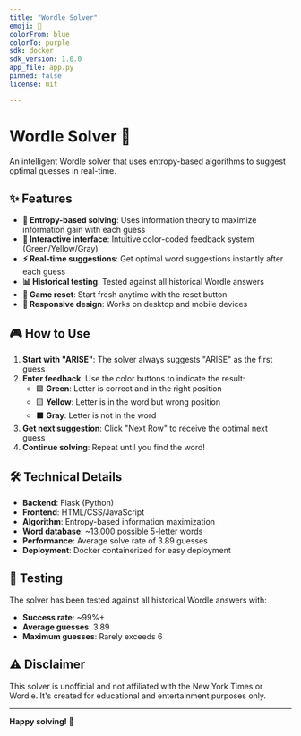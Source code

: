 ```yaml
---
title: "Wordle Solver"
emoji: 🧩
colorFrom: blue
colorTo: purple
sdk: docker
sdk_version: 1.0.0
app_file: app.py
pinned: false
license: mit

---
```


# Wordle Solver 🧩

An intelligent Wordle solver that uses entropy-based algorithms to suggest optimal guesses in real-time.

## ✨ Features

- **🧠 Entropy-based solving**: Uses information theory to maximize information gain with each guess
- **🎨 Interactive interface**: Intuitive color-coded feedback system (Green/Yellow/Gray)
- **⚡ Real-time suggestions**: Get optimal word suggestions instantly after each guess
- **📊 Historical testing**: Tested against all historical Wordle answers
- **🔄 Game reset**: Start fresh anytime with the reset button
- **📱 Responsive design**: Works on desktop and mobile devices

## 🎮 How to Use

1. **Start with "ARISE"**: The solver always suggests "ARISE" as the first guess
2. **Enter feedback**: Use the color buttons to indicate the result:
   - 🟩 **Green**: Letter is correct and in the right position
   - 🟨 **Yellow**: Letter is in the word but wrong position
   - ⬛ **Gray**: Letter is not in the word
3. **Get next suggestion**: Click "Next Row" to receive the optimal next guess
4. **Continue solving**: Repeat until you find the word!

## 🛠️ Technical Details

- **Backend**: Flask (Python)
- **Frontend**: HTML/CSS/JavaScript
- **Algorithm**: Entropy-based information maximization
- **Word database**: ~13,000 possible 5-letter words
- **Performance**: Average solve rate of 3.89 guesses
- **Deployment**: Docker containerized for easy deployment

## 🧪 Testing

The solver has been tested against all historical Wordle answers with:
- **Success rate**: ~99%+ 
- **Average guesses**: 3.89
- **Maximum guesses**: Rarely exceeds 6

## ⚠️ Disclaimer

This solver is unofficial and not affiliated with the New York Times or Wordle. It's created for educational and entertainment purposes only.

---

**Happy solving! 🎯**
